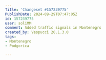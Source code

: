 ```yaml
---
Title: 'Changeset #157239775'
PublishDate: 2024-09-29T07:47:05Z
id: 157239775
user: soliMM
comment: Added traffic signals in Montenegro
created_by: Vespucci 20.1.3.0
tags:
- Montenegro
- Podgorica

---
```


